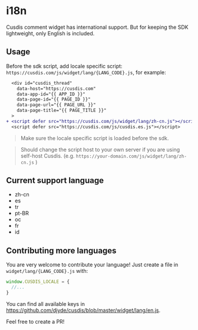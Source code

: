 # i18n

Cusdis comment widget has international support. But for keeping the SDK lightweight, only English is included.

## Usage

Before the sdk script, add locale specific script: `https://cusdis.com/js/widget/lang/{LANG_CODE}.js`, for example:

```diff
  <div id="cusdis_thread"
    data-host="https://cusdis.com"
    data-app-id="{{ APP_ID }}"
    data-page-id="{{ PAGE_ID }}"
    data-page-url="{{ PAGE_URL }}"
    data-page-title="{{ PAGE_TITLE }}"
  >
+ <script defer src="https://cusdis.com/js/widget/lang/zh-cn.js"></script>
  <script defer src="https://cusdis.com/js/cusdis.es.js"></script>
```

> Make sure the locale specific script is loaded before the sdk.

> Should change the script host to your own server if you are using self-host Cusdis. (e.g. `https://your-domain.com/js/widget/lang/zh-cn.js` )

## Current support language

- zh-cn
- es
- tr
- pt-BR
- oc
- fr
- id

## Contributing more languages

You are very welcome to contribute your language! Just create a file in `widget/lang/{LANG_CODE}.js` with:

```js
window.CUSDIS_LOCALE = {
  //...
}
```

You can find all available keys in https://github.com/djyde/cusdis/blob/master/widget/lang/en.js.

Feel free to create a PR!
